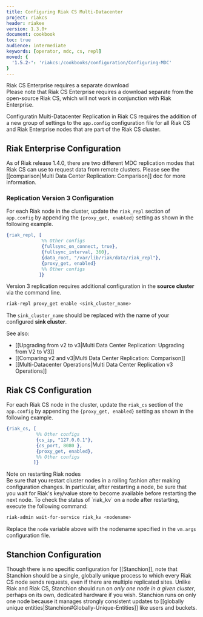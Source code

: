 ```yaml
---
title: Configuring Riak CS Multi-Datacenter
project: riakcs
header: riakee
version: 1.3.0+
document: cookbook
toc: true
audience: intermediate
keywords: [operator, mdc, cs, repl]
moved: {
  '1.5.2-': 'riakcs:/cookbooks/configuration/Configuring-MDC'
}
---
```


<div class="note">
<div class="title">Riak CS Enterprise requires a separate download</div>
Please note that Riak CS Enterprise requires a download separate from
the open-source Riak CS, which will not work in conjunction with Riak
Enterprise.
</div>

Configuratin Multi-Datacenter Replication in Riak CS requires the
addition of a new group of settings to the `app.config` configuration
file for all Riak CS and Riak Enterprise nodes that are part of the Riak
CS cluster.

## Riak Enterprise Configuration

As of Riak release 1.4.0, there are two different MDC replication modes
that Riak CS can use to request data from remote clusters. Please see
the [[comparison|Multi Data Center Replication: Comparison]] doc for
more information.

### Replication Version 3 Configuration

For each Riak node in the cluster, update the `riak_repl` section of
`app.config` by appending the `{proxy_get, enabled}` setting as shown in
the following example.

```erlang
{riak_repl, [
             %% Other configs
             {fullsync_on_connect, true},
             {fullsync_interval, 360},
             {data_root, "/var/lib/riak/data/riak_repl"},
             {proxy_get, enabled}
             %% Other configs
            ]}
```

Version 3 replication requires additional configuration in the **source
cluster** via the command line.

```bash
riak-repl proxy_get enable <sink_cluster_name>
```

The `sink_cluster_name` should be replaced with the name of your
configured **sink cluster**.

See also:

* [[Upgrading from v2 to v3|Multi Data Center Replication: Upgrading
  from V2 to V3]]
* [[Comparing v2 and v3|Multi Data Center Replication: Comparison]]
* [[Multi-Datacenter Operations|Multi Data Center Replication v3
  Operations]]

## Riak CS Configuration

For each Riak CS node in the cluster, update the `riak_cs` section of
the `app.config` by appending the `{proxy_get, enabled}` setting as
shown in the following example.

```erlang
{riak_cs, [
           %% Other configs
           {cs_ip, "127.0.0.1"},
           {cs_port, 8080 },
           {proxy_get, enabled},
           %% Other configs
          ]}
```

<div class ="note">
<div class="title">Note on restarting Riak nodes</div>
Be sure that you restart cluster nodes in a rolling fashion after making
configuration changes. In particular, after restarting a node, be sure
that you wait for Riak's key/value store to become available before
restarting the next node. To check the status of `riak_kv` on a node
after restarting, execute the following command:

```bash
riak-admin wait-for-service riak_kv <nodename>
```

Replace the `node` variable above with the nodename specified in the
`vm.args` configuration file.
</div>

## Stanchion Configuration

Though there is no specific configuration for [[Stanchion]], note that
Stanchion should be a single, globally unique process to which every
Riak CS node sends requests, even if there are multiple replicated
sites.  Unlike Riak and Riak CS, Stanchion should run on _only one node
in a given cluster_, perhaps on its own, dedicated hardware if you wish.
Stanchion runs on only one node because it manages strongly consistent
updates to [[globally unique
entities|Stanchion#Globally-Unique-Entities]] like users and buckets.
